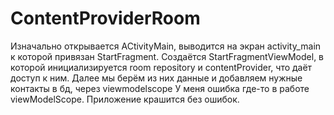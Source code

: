 # ContentProviderRoom

Изначально открывается ACtivityMain, выводится на экран activity_main к которой привязан StartFragment. Создаётся StartFragmentViewModel,
в которой инициализируется room repository и contentProvider, что даёт доступ к ним. Далее мы берём из них данные и добавляем нужные контакты в бд, через viewmodelscope
У меня ошибка где-то в работе viewModelScope. Приложение крашится без ошибок.
